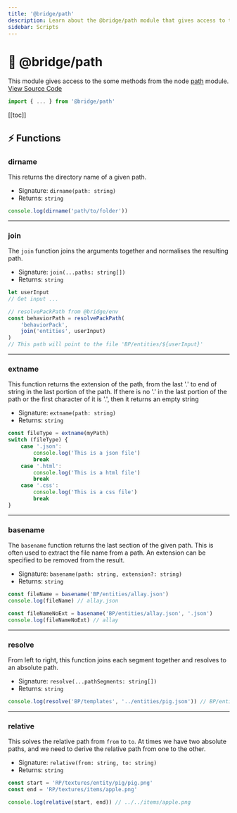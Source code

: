 ```yaml
---
title: '@bridge/path'
description: Learn about the @bridge/path module that gives access to the node 'path' module.
sidebar: Scripts
---
```


# 📕 @bridge/path

This module gives access to the some methods from the node [path](https://nodejs.org/docs/latest/api/path.html) module.
[View Source Code](https://github.com/bridge-core/editor/blob/main/src/utils/path.ts)

```js
import { ... } from '@bridge/path'
```

[[toc]]

## ⚡ Functions

### dirname

This returns the directory name of a given path.

-   Signature: `dirname(path: string)`
-   Returns: `string`

```js
console.log(dirname('path/to/folder'))
```

---

### join

The `join` function joins the arguments together and normalises the resulting path.

-   Signature: `join(...paths: string[])`
-   Returns: `string`

```js
let userInput
// Get input ...

// resolvePackPath from @bridge/env
const behaviorPath = resolvePackPath(
	'behaviorPack',
	join('entities', userInput)
)
// This path will point to the file 'BP/entities/${userInput}'
```

---

### extname

This function returns the extension of the path, from the last '.' to end of string in the last portion of the path. If there is no '.' in the last portion of the path or the first character of it is '.', then it returns an empty string

-   Signature: `extname(path: string)`
-   Returns: `string`

```js
const fileType = extname(myPath)
switch (fileType) {
	case '.json':
		console.log('This is a json file')
		break
	case '.html':
		console.log('This is a html file')
		break
	case '.css':
		console.log('This is a css file')
		break
}
```

---

### basename

The `basename` function returns the last section of the given path. This is often used to extract the file name from a path. An extension can be specified to be removed from the result.

-   Signature: `basename(path: string, extension?: string)`
-   Returns: `string`

```js
const fileName = basename('BP/entities/allay.json')
console.log(fileName) // allay.json

const fileNameNoExt = basename('BP/entities/allay.json', '.json')
console.log(fileNameNoExt) // allay
```

---

### resolve

From left to right, this function joins each segment together and resolves to an absolute path.

-   Signature: `resolve(...pathSegments: string[])`
-   Returns: `string`

```js
console.log(resolve('BP/templates', '../entities/pig.json')) // BP/entities/pig.json
```

---

### relative

This solves the relative path from `from` to `to`. At times we have two absolute paths, and we need to derive the relative path from one to the other.

-   Signature: `relative(from: string, to: string)`
-   Returns: `string`

```js
const start = 'RP/textures/entity/pig/pig.png'
const end = 'RP/textures/items/apple.png'

console.log(relative(start, end)) // ../../items/apple.png
```
